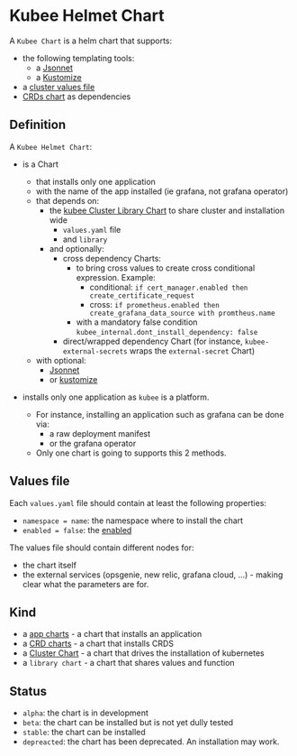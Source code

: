 # Kubee Helmet Chart


A `Kubee Chart` is a helm chart that supports:
* the following templating tools:
  * a [Jsonnet](jsonnet-chart.md)
  * a [Kustomize](kustomize-project.md)
* a [cluster values file](cluster-values.md)
* [CRDs chart](crds-chart.md) as dependencies


## Definition

A `Kubee Helmet Chart`:
* is a Chart
    * that installs only one application
    * with the name of the app installed (ie grafana, not grafana operator)
    * that depends on:
        * the [kubee Cluster Library Chart](../../charts/cluster/README.md) to share cluster and installation wide
            * `values.yaml` file
            * and `library`
        * and optionally:
            * cross dependency Charts:
                * to bring cross values to create cross conditional expression. Example:
                    * conditional: `if cert_manager.enabled then create_certificate_request`
                    * cross: `if prometheus.enabled then create_grafana_data_source with promtheus.name`
                * with a mandatory false condition `kubee_internal.dont_install_dependency: false`
            * direct/wrapped dependency Chart (for instance, `kubee-external-secrets` wraps the `external-secret` Chart)
    * with optional:
      * [Jsonnet](jsonnet-project.md) 
      * or [kustomize](kustomize-project.md)

* installs only one application as `kubee` is a platform.
    * For instance, installing an application such as grafana can be done via:
        * a raw deployment manifest
        * or the grafana operator
    * Only one chart is going to supports this 2 methods.

    
## Values file

Each `values.yaml` file should contain at least the following properties:
* `namespace = name`: the namespace where to install the chart
* `enabled = false`: the [enabled](chart-enabled.md)

The values file should contain different nodes for:
* the chart itself
* the external services (opsgenie, new relic, grafana cloud, ...) - making clear what the parameters are for.

## Kind


* a [app charts](app-chart.md) - a chart that installs an application
* a [CRD charts](crds-chart.md) - a chart that installs CRDS
* a [Cluster Chart](cluster-chart.md) - a chart that drives the installation of kubernetes
* a `library chart` - a chart that shares values and function

## Status

* `alpha`: the chart is in development
* `beta`: the chart can be installed but is not yet dully tested
* `stable`: the chart can be installed
* `depreacted`: the chart has been deprecated. An installation may work.